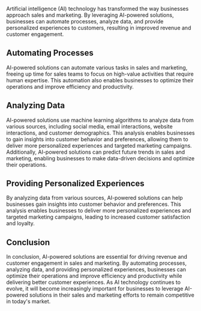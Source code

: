 

Artificial intelligence (AI) technology has transformed the way businesses approach sales and marketing. By leveraging AI-powered solutions, businesses can automate processes, analyze data, and provide personalized experiences to customers, resulting in improved revenue and customer engagement.

Automating Processes
--------------------

AI-powered solutions can automate various tasks in sales and marketing, freeing up time for sales teams to focus on high-value activities that require human expertise. This automation also enables businesses to optimize their operations and improve efficiency and productivity.

Analyzing Data
--------------

AI-powered solutions use machine learning algorithms to analyze data from various sources, including social media, email interactions, website interactions, and customer demographics. This analysis enables businesses to gain insights into customer behavior and preferences, allowing them to deliver more personalized experiences and targeted marketing campaigns. Additionally, AI-powered solutions can predict future trends in sales and marketing, enabling businesses to make data-driven decisions and optimize their operations.

Providing Personalized Experiences
----------------------------------

By analyzing data from various sources, AI-powered solutions can help businesses gain insights into customer behavior and preferences. This analysis enables businesses to deliver more personalized experiences and targeted marketing campaigns, leading to increased customer satisfaction and loyalty.

Conclusion
----------

In conclusion, AI-powered solutions are essential for driving revenue and customer engagement in sales and marketing. By automating processes, analyzing data, and providing personalized experiences, businesses can optimize their operations and improve efficiency and productivity while delivering better customer experiences. As AI technology continues to evolve, it will become increasingly important for businesses to leverage AI-powered solutions in their sales and marketing efforts to remain competitive in today's market.
